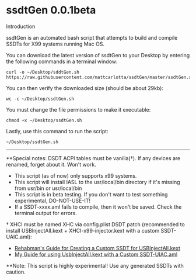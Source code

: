 # ssdtGen 0.0.1beta

Introduction

ssdtGen is an automated bash script that attempts to build and compile SSDTs for X99 systems running Mac OS.

You can download the latest version of ssdtGen to your Desktop by entering the following commands in a terminal window:
```
curl -o ~/Desktop/sddtGen.sh https://raw.githubusercontent.com/mattcarlotta/ssdtGen/master/ssdtGen.sh
```
You can then verify the downloaded size (should be about 29kb):
```
wc -c ~/Desktop/ssdtGen.sh
```
You must change the file permissions to make it executable:
```
chmod +x ~/Desktop/ssdtGen.sh
```
Lastly, use this command to run the script:
```
~/Desktop/ssdtGen.sh
```

--------------------------------------------------------------------------------------------------------------

**Special notes:
DSDT ACPI tables must be vanilla(†). If any devices are renamed, forget about it. Won't work.

* This script (as of now) only supports x99 systems.
* This script will install IASL to the usr/local/bin directory if it's missing from usr/bin or usr/local/bin
* This script is in beta testing. If you don't want to test something experimental, DO-NOT-USE-IT!
* If a SSDT-xxxx.aml fails to compile, then it won't be saved. Check the terminal output for errors.

† XHCI must be named XHC via config.plist DSDT patch (recommended to install USBInjectAll.kext + XHCI-x99-injector.kext with a custom SSDT-UAIC.aml):
- <a href="https://www.tonymacx86.com/threads/guide-creating-a-custom-ssdt-for-usbinjectall-kext.211311/">Rehabman's Guide for Creating a Custom SSDT for USBInjectAll.kext</a>
- <a href="http://www.insanelymac.com/forum/topic/313296-guide-mac-osx-1012-with-x99-broadwell-e-family-and-haswell-e-family/page-53#entry2354822"> My Guide for using UsbInjectAll.kext with a Custom SSDT-UIAC.aml</a>

**Note: This script is highly experimental! Use any generated SSDTs with caution.
